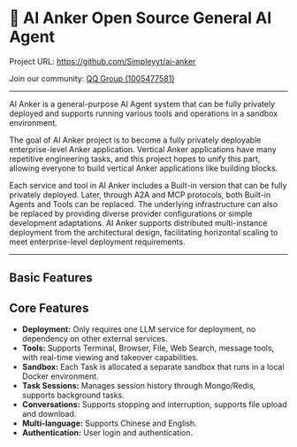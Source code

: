 # 🤖 AI Anker Open Source General AI Agent

Project URL: <https://github.com/Simpleyyt/ai-anker>

Join our community: [QQ Group (1005477581)](https://qun.qq.com/universal-share/share?ac=1&authKey=p4X3Da5iMpR4liAenxwvhs7IValPKiCFtUevRlJouz9qSTSZsMnPJc3hzsJjgQYv&busi_data=eyJncm91cENvZGUiOiIxMDA1NDc3NTgxIiwidG9rZW4iOiJNZmUrTmQ0UzNDZDNqNDFVdjVPS1VCRkJGRWVlV0R3RFJSRVFoZDAwRjFDeUdUM0t6aUIyczlVdzRjV1BYN09IIiwidWluIjoiMzQyMjExODE1In0%3D&data=C3B-E6BlEbailV32co77iXL5vxPIhtD9y_itWLSq50hKqosO_55_isOZym2Faaq4hs9-517tUY8GSWaDwPom-A&svctype=4&tempid=h5_group_info)

---

AI Anker is a general-purpose AI Agent system that can be fully privately deployed and supports running various tools and operations in a sandbox environment.

The goal of AI Anker project is to become a fully privately deployable enterprise-level Anker application. Vertical Anker applications have many repetitive engineering tasks, and this project hopes to unify this part, allowing everyone to build vertical Anker applications like building blocks.

Each service and tool in AI Anker includes a Built-in version that can be fully privately deployed. Later, through A2A and MCP protocols, both Built-in Agents and Tools can be replaced. The underlying infrastructure can also be replaced by providing diverse provider configurations or simple development adaptations. AI Anker supports distributed multi-instance deployment from the architectural design, facilitating horizontal scaling to meet enterprise-level deployment requirements.

---

## Basic Features

[](https://github.com/user-attachments/assets/37060a09-c647-4bcb-920c-959f7fa73ebe ':include :type=video controls width="100%"')

## Core Features

 * **Deployment:** Only requires one LLM service for deployment, no dependency on other external services.
 * **Tools:** Supports Terminal, Browser, File, Web Search, message tools, with real-time viewing and takeover capabilities.
 * **Sandbox:** Each Task is allocated a separate sandbox that runs in a local Docker environment.
 * **Task Sessions:** Manages session history through Mongo/Redis, supports background tasks.
 * **Conversations:** Supports stopping and interruption, supports file upload and download.
 * **Multi-language:** Supports Chinese and English. 
 * **Authentication:** User login and authentication.
